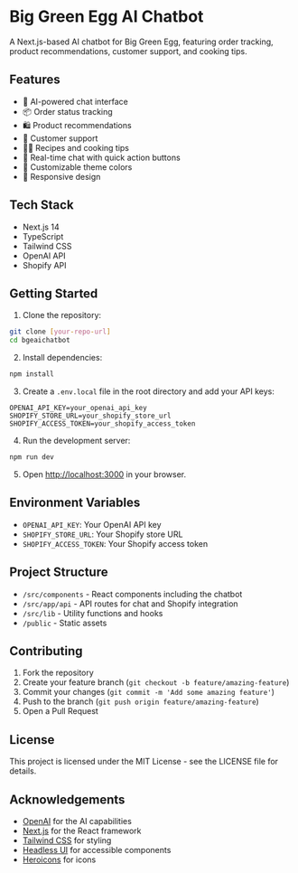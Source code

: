 # Big Green Egg AI Chatbot

A Next.js-based AI chatbot for Big Green Egg, featuring order tracking, product recommendations, customer support, and cooking tips.

## Features

- 🤖 AI-powered chat interface
- 📦 Order status tracking
- 🛍️ Product recommendations
- 🤝 Customer support
- 👨‍🍳 Recipes and cooking tips
- 💬 Real-time chat with quick action buttons
- 🎨 Customizable theme colors
- 📱 Responsive design

## Tech Stack

- Next.js 14
- TypeScript
- Tailwind CSS
- OpenAI API
- Shopify API

## Getting Started

1. Clone the repository:

```bash
git clone [your-repo-url]
cd bgeaichatbot
```

2. Install dependencies:

```bash
npm install
```

3. Create a `.env.local` file in the root directory and add your API keys:

```env
OPENAI_API_KEY=your_openai_api_key
SHOPIFY_STORE_URL=your_shopify_store_url
SHOPIFY_ACCESS_TOKEN=your_shopify_access_token
```

4. Run the development server:

```bash
npm run dev
```

5. Open [http://localhost:3000](http://localhost:3000) in your browser.

## Environment Variables

- `OPENAI_API_KEY`: Your OpenAI API key
- `SHOPIFY_STORE_URL`: Your Shopify store URL
- `SHOPIFY_ACCESS_TOKEN`: Your Shopify access token

## Project Structure

- `/src/components` - React components including the chatbot
- `/src/app/api` - API routes for chat and Shopify integration
- `/src/lib` - Utility functions and hooks
- `/public` - Static assets

## Contributing

1. Fork the repository
2. Create your feature branch (`git checkout -b feature/amazing-feature`)
3. Commit your changes (`git commit -m 'Add some amazing feature'`)
4. Push to the branch (`git push origin feature/amazing-feature`)
5. Open a Pull Request

## License

This project is licensed under the MIT License - see the LICENSE file for details.

## Acknowledgements

- [OpenAI](https://openai.com/) for the AI capabilities
- [Next.js](https://nextjs.org/) for the React framework
- [Tailwind CSS](https://tailwindcss.com/) for styling
- [Headless UI](https://headlessui.dev/) for accessible components
- [Heroicons](https://heroicons.com/) for icons

